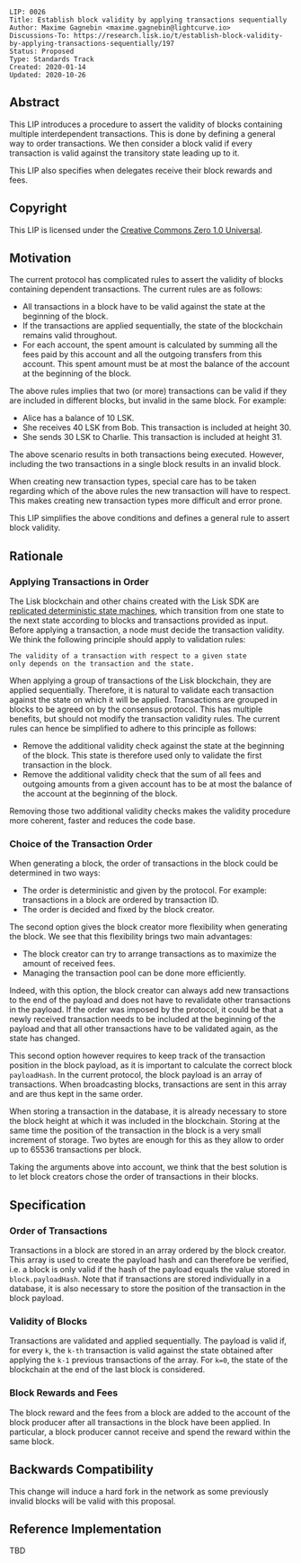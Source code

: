 ```
LIP: 0026
Title: Establish block validity by applying transactions sequentially
Author: Maxime Gagnebin <maxime.gagnebin@lightcurve.io>
Discussions-To: https://research.lisk.io/t/establish-block-validity-by-applying-transactions-sequentially/197
Status: Proposed
Type: Standards Track
Created: 2020-01-14
Updated: 2020-10-26
```

## Abstract

This LIP introduces a procedure to assert the validity of blocks containing multiple interdependent transactions.  This is done by defining a general way to order transactions. We then consider a block valid if every transaction is valid against the transitory state leading up to it.

This LIP also specifies when delegates receive their block rewards and fees.

## Copyright

This LIP is licensed under the [Creative Commons Zero 1.0 Universal](https://creativecommons.org/publicdomain/zero/1.0/).

## Motivation

The current protocol has complicated rules to assert the validity of blocks containing dependent transactions. The current rules are as follows:

* All transactions in a block have to be valid against the state at the beginning of the block.
* If the transactions are applied sequentially, the state of the blockchain remains valid throughout.
* For each account, the spent amount is calculated by summing all the fees paid by this account and all the outgoing transfers from this account.
This spent amount must be at most the balance of the account at the beginning of the block.

The above rules implies that two (or more) transactions can be valid if they are included in different blocks, but invalid in the same block. For example:

* Alice has a balance of 10 LSK.
* She receives 40 LSK from Bob. This transaction is included at height 30.
* She sends 30 LSK to Charlie. This transaction is included at height 31.

The above scenario results in both transactions being executed. However, including the two transactions in a single block results in an invalid block.

When creating new transaction types, special care has to be taken regarding which of the above rules the new transaction will have to respect. This makes creating new transaction types more difficult and error prone.

This LIP simplifies the above conditions and defines a general rule to assert block validity.

## Rationale

### Applying Transactions in Order

The Lisk blockchain and other chains created with the Lisk SDK are [replicated deterministic state machines](https://en.wikipedia.org/wiki/State_machine_replication), which transition from one state to the next state according to blocks and transactions provided as input. Before applying a transaction, a node must decide the transaction validity. We think the following principle should apply to validation rules:

    The validity of a transaction with respect to a given state
    only depends on the transaction and the state.

When applying a group of transactions of the Lisk blockchain, they are applied sequentially. Therefore, it is natural to validate each transaction against the state on which it will be applied. Transactions are grouped in blocks to be agreed on by the consensus protocol. This has multiple benefits, but should not modify the transaction validity rules. The current rules can hence be simplified to adhere to this principle as follows:

* Remove the additional validity check against the state at the beginning of the block. This state is therefore used only to validate the first transaction in the block.
* Remove the additional validity check that the sum of all fees and outgoing amounts from a given account has to be at most the balance of the account at the beginning of the block.

Removing those two additional validity checks makes the validity procedure more coherent, faster and reduces the code base.

### Choice of the Transaction Order

When generating a block, the order of transactions in the block could be determined in two ways:

* The order is deterministic and given by the protocol. For example: transactions in a block are ordered by transaction ID.
* The order is decided and fixed by the block creator.

The second option gives the block creator more flexibility when generating the block. We see that this flexibility brings two main advantages:

* The block creator can try to arrange transactions as to maximize the amount of received fees.
* Managing the transaction pool can be done more efficiently.

Indeed, with this option, the block creator can always add new transactions to the end of the payload and does not have to revalidate other transactions in the payload. If the order was imposed by the protocol, it could be that a newly received transaction needs to be included at the beginning of the payload and that all other transactions have to be validated again, as the state has changed.

This second option however requires to keep track of the transaction position in the block payload, as it is important to calculate the correct block `payloadHash`. In the current protocol, the block payload is an array of transactions. When broadcasting blocks, transactions are sent in this array and are thus kept in the same order.

When storing a transaction in the database, it is already necessary to store the block height at which it was included in the blockchain. Storing at the same time the position of the transaction in the block is a very small increment of storage. Two bytes are enough for this as they allow to order up to 65536 transactions per block.

Taking the arguments above into account, we think that the best solution is to let block creators chose the order of transactions in their blocks.

## Specification

### Order of Transactions

Transactions in a block are stored in an array ordered by the block creator. This array is used to create the payload hash and can therefore be verified, i.e. a block is only valid if the hash of the payload equals the value stored in `block.payloadHash`. Note that if transactions are stored individually in a database, it is also necessary to store the position of the transaction in the block payload.

### Validity of Blocks

Transactions are validated and applied sequentially. The payload is valid if, for every `k`, the `k-th` transaction is valid against the state obtained after applying the `k-1` previous transactions of the array. For `k=0`, the state of the blockchain at the end of the last block is considered.

### Block Rewards and Fees

The block reward and the fees from a block are added to the account of the block producer after all transactions in the block have been applied. In particular, a block producer cannot receive and spend the reward within the same block.

## Backwards Compatibility

This change will induce a hard fork in the network as some previously invalid blocks will be valid with this proposal.

## Reference Implementation

TBD
